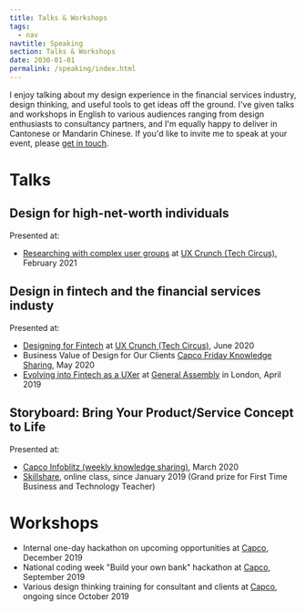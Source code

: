 ```yaml
---
title: Talks & Workshops
tags:
  - nav
navtitle: Speaking
section: Talks & Workshops
date: 2030-01-01
permalink: /speaking/index.html
---
```


I enjoy talking about my design experience in the financial services industry, design thinking, and useful tools to get ideas off the ground. I've given talks and workshops in English to various audiences ranging from design enthusiasts to consultancy partners, and I'm equally happy to deliver in Cantonese or Mandarin Chinese. If you'd like to invite me to speak at your event, please [get in touch](/contact).

# Talks
## Design for high-net-worth individuals
Presented at: 
* <a href="https://www.eventbrite.co.uk/e/ux-crunch-at-home-research-with-complex-user-groups-tickets-138757392095#" target="_blank">Researching with complex user groups</a> at <a href="https://techcircus.io/future_events/ux-crunch/" target="_blank">UX Crunch (Tech Circus)</a>, February 2021

## Design in fintech and the financial services industy
Presented at: 
* <a href="https://www.bigmarker.com/tech-circus-tv/UX-Crunch-at-Home-Designing-for-Fintech" target="_blank">Designing for Fintech</a> at <a href="https://techcircus.io/future_events/ux-crunch/" target="_blank">UX Crunch (Tech Circus)</a>, June 2020
* Business Value of Design for Our Clients <a href="https://www.capco.com/?ref=christie" target="_blank">Capco Friday Knowledge Sharing</a>, May 2020
* <a href="https://www.eventbrite.co.uk/e/evolving-into-fintech-as-a-uxer-tickets-59760055936" target="_blank">Evolving into Fintech as a UXer</a> at <a href="https://generalassemb.ly/instructors/christie-lau/20165">General Assembly</a> in London, April 2019

## Storyboard: Bring Your Product/Service Concept to Life
Presented at: 
* <a href="https://www.linkedin.com/posts/jibran-ahmed_wearecapcodigital-covid19-stayabratabrhome-activity-6651439867823742976-iGKM" target="_blank"> Capco Infoblitz (weekly knowledge sharing)</a>, March 2020
* <a href="https://skl.sh/2TOE5Qc" target="_blank">Skillshare</a>, online class, since January 2019 (Grand prize for First Time Business and Technology Teacher)

# Workshops
* Internal one-day hackathon on upcoming opportunities at <a href="https://www.capco.com/?ref=christie" target="_blank">Capco</a>, December 2019 
* National coding week "Build your own bank" hackathon at <a href="https://www.capco.com/?ref=christie" target="_blank">Capco</a>, September 2019 
* Various design thinking training for consultant and clients at <a href="https://www.capco.com/?ref=christie" target="_blank">Capco</a>, ongoing since October 2019


<!--- write a blurb about the topic i'm talking about in under the title https://www.morganepeng.com/ --->